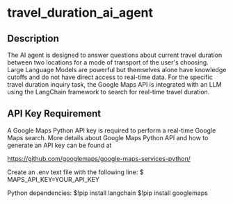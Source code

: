 # travel_duration_ai_agent
## Description
The AI agent is designed to answer questions about current travel duration between two locations for a mode of transport of the user's choosing. Large Language Models are powerful but themselves alone have knowledge cutoffs and do not have direct access to real-time data. For the specific travel duration inquiry task, the Google Maps API is integrated with an LLM using the LangChain framework to search for real-time travel duration.

## API Key Requirement
A Google Maps Python API key is required to perform a real-time Google Maps search. More details about Google Maps Python API and how to generate an API key can be found at

https://github.com/googlemaps/google-maps-services-python/

Create an .env text file with the following line:
$ MAPS_API_KEY=YOUR_API_KEY

Python dependencies:
$!pip install langchain
$!pip install googlemaps
